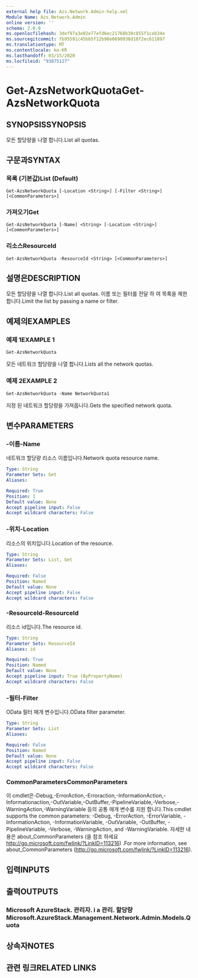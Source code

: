 ```yaml
---
external help file: Azs.Network.Admin-help.xml
Module Name: Azs.Network.Admin
online version: ''
schema: 2.0.0
ms.openlocfilehash: 3def97a3e02e77efd6ec21768b30c855f1ceb34e
ms.sourcegitcommit: fb95591c45bb5f12b98e0690938d18f2ec611897
ms.translationtype: MT
ms.contentlocale: ko-KR
ms.lasthandoff: 03/15/2020
ms.locfileid: "93875127"
---
```

# <span data-ttu-id="126ac-101">Get-AzsNetworkQuota</span><span class="sxs-lookup"><span data-stu-id="126ac-101">Get-AzsNetworkQuota</span></span>

## <span data-ttu-id="126ac-102">SYNOPSIS</span><span class="sxs-lookup"><span data-stu-id="126ac-102">SYNOPSIS</span></span>
<span data-ttu-id="126ac-103">모든 할당량을 나열 합니다.</span><span class="sxs-lookup"><span data-stu-id="126ac-103">List all quotas.</span></span>

## <span data-ttu-id="126ac-104">구문과</span><span class="sxs-lookup"><span data-stu-id="126ac-104">SYNTAX</span></span>

### <span data-ttu-id="126ac-105">목록 (기본값)</span><span class="sxs-lookup"><span data-stu-id="126ac-105">List (Default)</span></span>
```
Get-AzsNetworkQuota [-Location <String>] [-Filter <String>] [<CommonParameters>]
```

### <span data-ttu-id="126ac-106">가져오기</span><span class="sxs-lookup"><span data-stu-id="126ac-106">Get</span></span>
```
Get-AzsNetworkQuota [-Name] <String> [-Location <String>] [<CommonParameters>]
```

### <span data-ttu-id="126ac-107">리소스</span><span class="sxs-lookup"><span data-stu-id="126ac-107">ResourceId</span></span>
```
Get-AzsNetworkQuota -ResourceId <String> [<CommonParameters>]
```

## <span data-ttu-id="126ac-108">설명은</span><span class="sxs-lookup"><span data-stu-id="126ac-108">DESCRIPTION</span></span>
<span data-ttu-id="126ac-109">모든 할당량을 나열 합니다.</span><span class="sxs-lookup"><span data-stu-id="126ac-109">List all quotas.</span></span>
<span data-ttu-id="126ac-110">이름 또는 필터를 전달 하 여 목록을 제한 합니다.</span><span class="sxs-lookup"><span data-stu-id="126ac-110">Limit the list by passing a name or filter.</span></span>

## <span data-ttu-id="126ac-111">예제의</span><span class="sxs-lookup"><span data-stu-id="126ac-111">EXAMPLES</span></span>

### <span data-ttu-id="126ac-112">예제 1</span><span class="sxs-lookup"><span data-stu-id="126ac-112">EXAMPLE 1</span></span>
```
Get-AzsNetworkQuota
```

<span data-ttu-id="126ac-113">모든 네트워크 할당량을 나열 합니다.</span><span class="sxs-lookup"><span data-stu-id="126ac-113">Lists all the  network quotas.</span></span>

### <span data-ttu-id="126ac-114">예제 2</span><span class="sxs-lookup"><span data-stu-id="126ac-114">EXAMPLE 2</span></span>
```
Get-AzsNetworkQuota -Name NetworkQuota1
```

<span data-ttu-id="126ac-115">지정 된 네트워크 할당량을 가져옵니다.</span><span class="sxs-lookup"><span data-stu-id="126ac-115">Gets the specified network quota.</span></span>

## <span data-ttu-id="126ac-116">변수</span><span class="sxs-lookup"><span data-stu-id="126ac-116">PARAMETERS</span></span>

### <span data-ttu-id="126ac-117">-이름</span><span class="sxs-lookup"><span data-stu-id="126ac-117">-Name</span></span>
<span data-ttu-id="126ac-118">네트워크 할당량 리소스 이름입니다.</span><span class="sxs-lookup"><span data-stu-id="126ac-118">Network quota resource name.</span></span>

```yaml
Type: String
Parameter Sets: Get
Aliases:

Required: True
Position: 1
Default value: None
Accept pipeline input: False
Accept wildcard characters: False
```

### <span data-ttu-id="126ac-119">-위치</span><span class="sxs-lookup"><span data-stu-id="126ac-119">-Location</span></span>
<span data-ttu-id="126ac-120">리소스의 위치입니다.</span><span class="sxs-lookup"><span data-stu-id="126ac-120">Location of the resource.</span></span>

```yaml
Type: String
Parameter Sets: List, Get
Aliases:

Required: False
Position: Named
Default value: None
Accept pipeline input: False
Accept wildcard characters: False
```

### <span data-ttu-id="126ac-121">-ResourceId</span><span class="sxs-lookup"><span data-stu-id="126ac-121">-ResourceId</span></span>
<span data-ttu-id="126ac-122">리소스 id입니다.</span><span class="sxs-lookup"><span data-stu-id="126ac-122">The resource id.</span></span>

```yaml
Type: String
Parameter Sets: ResourceId
Aliases: id

Required: True
Position: Named
Default value: None
Accept pipeline input: True (ByPropertyName)
Accept wildcard characters: False
```

### <span data-ttu-id="126ac-123">-필터</span><span class="sxs-lookup"><span data-stu-id="126ac-123">-Filter</span></span>
<span data-ttu-id="126ac-124">OData 필터 매개 변수입니다.</span><span class="sxs-lookup"><span data-stu-id="126ac-124">OData filter parameter.</span></span>

```yaml
Type: String
Parameter Sets: List
Aliases:

Required: False
Position: Named
Default value: None
Accept pipeline input: False
Accept wildcard characters: False
```

### <span data-ttu-id="126ac-125">CommonParameters</span><span class="sxs-lookup"><span data-stu-id="126ac-125">CommonParameters</span></span>
<span data-ttu-id="126ac-126">이 cmdlet은-Debug,-ErrorAction,-Erroraction,-InformationAction,-Informationaction,-OutVariable,-OutBuffer,-PipelineVariable,-Verbose,-WarningAction,-WarningVariable 등의 공통 매개 변수를 지원 합니다.</span><span class="sxs-lookup"><span data-stu-id="126ac-126">This cmdlet supports the common parameters: -Debug, -ErrorAction, -ErrorVariable, -InformationAction, -InformationVariable, -OutVariable, -OutBuffer, -PipelineVariable, -Verbose, -WarningAction, and -WarningVariable.</span></span> <span data-ttu-id="126ac-127">자세한 내용은 about_CommonParameters (을 참조 하세요 http://go.microsoft.com/fwlink/?LinkID=113216) .</span><span class="sxs-lookup"><span data-stu-id="126ac-127">For more information, see about_CommonParameters (http://go.microsoft.com/fwlink/?LinkID=113216).</span></span>

## <span data-ttu-id="126ac-128">입력</span><span class="sxs-lookup"><span data-stu-id="126ac-128">INPUTS</span></span>

## <span data-ttu-id="126ac-129">출력</span><span class="sxs-lookup"><span data-stu-id="126ac-129">OUTPUTS</span></span>

### <span data-ttu-id="126ac-130">Microsoft AzureStack. 관리자. i a 관리. 할당량</span><span class="sxs-lookup"><span data-stu-id="126ac-130">Microsoft.AzureStack.Management.Network.Admin.Models.Quota</span></span>

## <span data-ttu-id="126ac-131">상속자</span><span class="sxs-lookup"><span data-stu-id="126ac-131">NOTES</span></span>

## <span data-ttu-id="126ac-132">관련 링크</span><span class="sxs-lookup"><span data-stu-id="126ac-132">RELATED LINKS</span></span>
